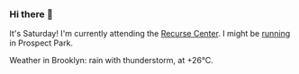 ### Hi there :wave:

It's Saturday! I'm currently attending the [Recurse Center](https://www.recurse.com/scout/click?t=90d9bc776f490dab14675dbf7b143cae). I might be [running](https://www.strava.com/athletes/889963) in Prospect Park.

Weather in Brooklyn: rain with thunderstorm, at +26°C.
